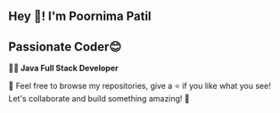   Hey 👋!  I'm Poornima Patil
  ---
  Passionate Coder😊
  ---
  **👩‍💻 Java Full Stack Developer**

💬 Feel free to browse my repositories, give a ⭐ if you like what you see! Let's collaborate and build something amazing! 🌟

